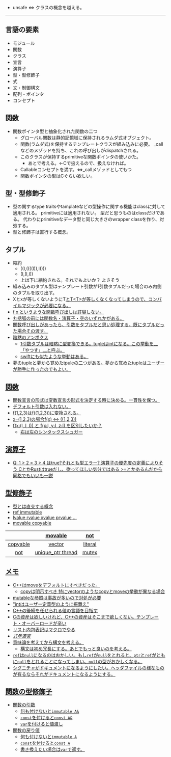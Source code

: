 + unsafe ⇔ クラスの概念を越える。

----------

## 言語の要素
+ モジュール
+ 関数
+ クラス
+ 宣言
+ 演算子
+ 型・型修飾子
+ 式
+ 文・制御構文
+ 配列・ポインタ
+ コンセプト

## 関数
+ 関数ポインタ型と抽象化された関数の二つ
  * グローバル関数は静的記憶域に保持されるラムダ式オブジェクト。
  * 関数(ラムダ式)を保持するテンプレートクラスが組み込みに必要。
	_callなどのメゾッドを持ち、これの呼び出しがdispatchされる。
  * このクラスが保持するprimitiveな関数ポインタの使いかた。
    - あとで考える。←Cで扱えるので、扱えなければ。
  * Callableコンセプトを満す。⇔_callメゾッドとしてもつ
  * 関数ポインタの型はCぐらい欲しい。

## 型・型修飾子
+ 型の関するtype traitsやtamplateなどの型操作に関する機能はclassに対して適用される。
  primitiveには適用されない。
  型だと思うものはclassだけである。
  代わりにprimitiveなデータ型と同じ大きさのwrapper classを作り、対処する。
+ 型と修飾子は直行する概念。

## タプル
+ 縮約
  * ((I,((((I)),I))))
  * (I,(I,I))
  * 上は下に縮約される。それでもよいか？ よさそう
+ 組み込みのタプル型はテンプレート引数が1引数タプルだった場合のみ内側のタプルを取り出す。
+ X<int>とx<char>が等しくないようにT<U>とT<T<U>>が等しくなくなってしまうので、コンパイルマジックが必要になる。
+ f x というような関数呼び出しは許容しない。
+ 丸括弧の前には関数名・演算子・空のいずれかがある。
+ 関数呼び出しがあったら、引数をタプルだと思い処理する。既にタプルだった場合その渡す。
+ 暗黙のアンボクス
  * 1引数タプルは暗黙に型変換できる。tuple<int>はintになる。この挙動を__「やつす」__と呼ぶ。
  * swiftにも似たような挙動はある。
+ 夢のtupleと夢から覚めたtpuleの二つがある。夢から覚めたtupleはユーザーが勝手に作ったのでもよい。

## 関数
+ 関数宣言の形式は変数宣言の形式を決定する時に決める。一貫性を保つ。
+ デフォルト引数は入れない。
+ f(1,2,3)はf((1,2,3))に変換される。
+ x=(1,2,3)の場合f(x) ⇔ ((1,2,3))
+ f(x:(I, I, I)) と f(x:I, y:I, z:I) を区別したいか？
  * 右は左のシンタックスシュガー

## 演算子
+ Q: 1 > 2 = 3 > 4 はtrue?それとも型エラー?
  演算子の優先度の定義によりそう
  CとかRustはtrueだし、従ってほしい気分ではある
  \>=とかあるんだから同格でもいいも一説

## 型修飾子
+ 型とは直交する概念
+ ref immutable
+ lvalue rvalue xvalue prvalue ...
+ movable copyable

|          |       movable     |   not   |
|:--------:|:-----------------:|:-------:|
| copyable |       vector      | literal |
|   not    | unique_ptr thread |  mutex  |

## メモ
+ C++はmoveをデフォルトにすべきだった。
  + copyは明示すべき 特にvectorのようなcopyとmoveの挙動が異なる場合
+ mutableな参照は事故が多いので対処が必要
+ "intはユーザー定義型のように振舞え"
+ C++の後続を任せられる値の言語を目指す
+ Cの資産は欲しいけれど、C++の資産はそこまで欲しくない。テンプレート・オーバーロードが辛い
+ リスト内包表記はマクロでやる
+ *式年遷宮*
+ 意味論を考えてから構文を考える。
  + 構文は初め冗長にする。あとでもっと良いのを考える。
+ `ref`は`null`になるのはおかしい。もし`ref`が`null`をとれると、`ptr`と`ref`がともに`null`をとれることになってしまい、`null`の型がおかしくなる。
+ シグニチャがドキュメントになるようにしたい。ヘッダファイルの様なものが有るならそれがドキュメントになるようにする。

## 関数の型修飾子
+ 関数の引数
  + 何も付けないと`immutable A&`
  + `const`を付けると`const A&`
  + `var`を付けると値渡し
+ 関数の戻り値
  + 何も付けないと`immutable A`
  + `const`を付けると`const A`
  + 書き換えたい場合は`var`で返す。

